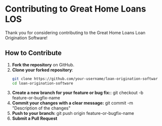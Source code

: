 # Contributing to Great Home Loans LOS

Thank you for considering contributing to the Great Home Loans Loan Origination Software!

## How to Contribute

1. **Fork the repository** on GitHub.
2. **Clone your forked repository**:
   ```bash
   git clone https://github.com/your-username/loan-origination-software.git
   cd loan-origination-software
   ```
3. **Create a new branch for your feature or bug fix:**:
   git checkout -b feature-or-bugfix-name
4. **Commit your changes with a clear message:**
   git commit -m "Description of the changes"
5. **Push to your branch:**
   git push origin feature-or-bugfix-name
6. **Submit a Pull Request**
